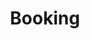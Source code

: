---
title: Booking
layout: "booking"
hero_img: /img/images/aromathai-logo2-clean-1024x337.png
hero_text: Traditional Thai massage and spa in Girona
booking_heading: Booking
booking_text: "<p><strong>ATTENTION PLEASE: To book reservations for two persons or for a couple, you will need to make each reservation separately.  This will mean It will be two separate transactions. </strong></p>
<p><strong>To avoid scheduling mistake, Please make sure that your device time zone are also set to Spain time zone.</strong></p>
<p>Please note that we hold a 24 hour cancellation policy. Cancellations can be made by phone call or Whatsapp only and must be at least 24 hours prior to the specified treatment time. Regarding bookings, you must provide certain personal information such as your name, phone number, address, etc. This is to facilitate the booking and that we may contact you if necessary.<br>The booking system (“Setmore.com”) is only embedded on our website, so your details are not stored on our website.<br>For more information please read the privacy policy.<br>Upon booking an appointment with us you are accepting and consenting to our terms and conditions.</p>"
advance_message: "ADVANCED BOOKING RECOMMENDED <p>!!! NO EROTIC MASSAGE !!!</p>"
---